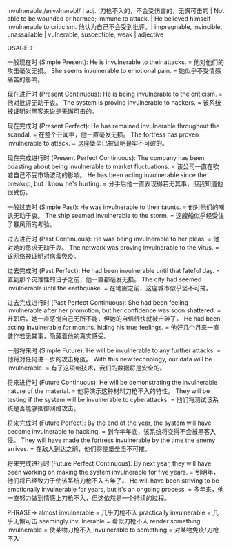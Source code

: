 invulnerable:/ɪnˈvʌlnərəbl/ | adj. |刀枪不入的，不会受伤害的，无懈可击的 | Not able to be wounded or harmed; immune to attack. |  He believed himself invulnerable to criticism. 他认为自己不会受到批评。|  impregnable, invincible, unassailable | vulnerable, susceptible, weak | adjective

USAGE->

一般现在时 (Simple Present):
He is invulnerable to their attacks. = 他对他们的攻击毫发无损。
She seems invulnerable to emotional pain. = 她似乎不受情感痛苦的影响。

现在进行时 (Present Continuous):
He is being invulnerable to the criticism. = 他对批评无动于衷。
The system is proving invulnerable to hackers. =  该系统被证明对黑客来说是无懈可击的。

现在完成时 (Present Perfect):
He has remained invulnerable throughout the scandal. =  在整个丑闻中，他一直毫发无损。
The fortress has proven invulnerable to attack. =  这座堡垒已被证明是牢不可破的。

现在完成进行时 (Present Perfect Continuous):
The company has been boasting about being invulnerable to market fluctuations. =  该公司一直在吹嘘自己不受市场波动的影响。
He has been acting invulnerable since the breakup, but I know he's hurting. =  分手后他一直表现得若无其事，但我知道他很受伤。

一般过去时 (Simple Past):
He was invulnerable to their taunts. =  他对他们的嘲讽无动于衷。
The ship seemed invulnerable to the storm. =  这艘船似乎经受住了暴风雨的考验。

过去进行时 (Past Continuous):
He was being invulnerable to her pleas. =  他对她的恳求无动于衷。
The network was proving invulnerable to the virus. = 该网络被证明对病毒免疫。


过去完成时 (Past Perfect):
He had been invulnerable until that fateful day. =  直到那个灾难性的日子之前，他一直都毫发无损。
The city had seemed invulnerable until the earthquake. =  在地震之前，这座城市似乎坚不可摧。

过去完成进行时 (Past Perfect Continuous):
She had been feeling invulnerable after her promotion, but her confidence was soon shattered. =  升职后，她一直感觉自己无所不能，但她的自信很快就被击碎了。
He had been acting invulnerable for months, hiding his true feelings. = 他好几个月来一直装作若无其事，隐藏着他的真实感受。

一般将来时 (Simple Future):
He will be invulnerable to any further attacks. =  他将对任何进一步的攻击免疫。
With this new technology, our data will be invulnerable. =  有了这项新技术，我们的数据将是安全的。

将来进行时 (Future Continuous):
He will be demonstrating the invulnerable nature of the material. = 他将演示这种材料刀枪不入的特性。
They will be testing if the system will be invulnerable to cyberattacks. = 他们将测试该系统是否能够抵御网络攻击。


将来完成时 (Future Perfect):
By the end of the year, the system will have become invulnerable to hacking. =  到今年年底，该系统将变得不会被黑客入侵。
They will have made the fortress invulnerable by the time the enemy arrives. =  在敌人到达之前，他们将使堡垒坚不可摧。

将来完成进行时 (Future Perfect Continuous):
By next year, they will have been working on making the system invulnerable for five years. =  到明年，他们将已经致力于使该系统刀枪不入五年了。
He will have been striving to be emotionally invulnerable for years, but it's an ongoing process. =  多年来，他一直努力做到情感上刀枪不入，但这依然是一个持续的过程。


PHRASE->
almost invulnerable = 几乎刀枪不入
practically invulnerable = 几乎无懈可击
seemingly invulnerable = 看似刀枪不入
render something invulnerable = 使某物刀枪不入
invulnerable to something = 对某物免疫/刀枪不入
